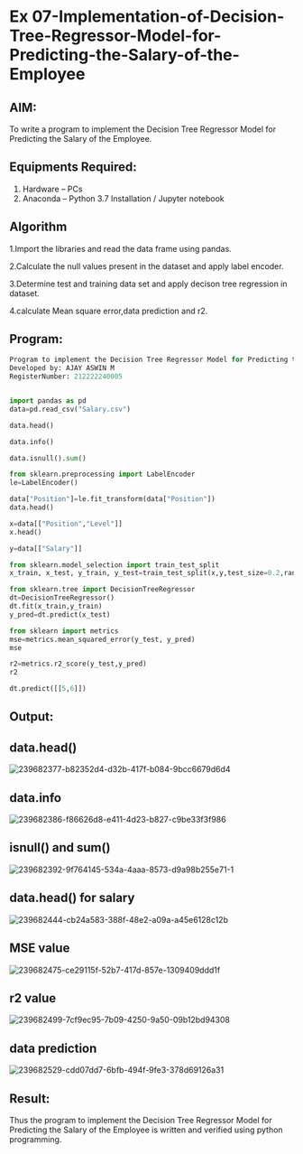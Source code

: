 # Ex 07-Implementation-of-Decision-Tree-Regressor-Model-for-Predicting-the-Salary-of-the-Employee

## AIM:

To write a program to implement the Decision Tree Regressor Model for Predicting the Salary of the Employee.

## Equipments Required:

1. Hardware – PCs
2. Anaconda – Python 3.7 Installation / Jupyter notebook

## Algorithm

1.Import the libraries and read the data frame using pandas.

2.Calculate the null values present in the dataset and apply label encoder.

3.Determine test and training data set and apply decison tree regression in dataset.

4.calculate Mean square error,data prediction and r2.

## Program:

```py
Program to implement the Decision Tree Regressor Model for Predicting the Salary of the Employee.
Developed by: AJAY ASWIN M
RegisterNumber: 212222240005
```

```py

import pandas as pd
data=pd.read_csv("Salary.csv")

data.head()

data.info()

data.isnull().sum()

from sklearn.preprocessing import LabelEncoder
le=LabelEncoder()

data["Position"]=le.fit_transform(data["Position"])
data.head()

x=data[["Position","Level"]]
x.head()

y=data[["Salary"]]

from sklearn.model_selection import train_test_split
x_train, x_test, y_train, y_test=train_test_split(x,y,test_size=0.2,random_state=2)

from sklearn.tree import DecisionTreeRegressor
dt=DecisionTreeRegressor()
dt.fit(x_train,y_train)
y_pred=dt.predict(x_test)

from sklearn import metrics
mse=metrics.mean_squared_error(y_test, y_pred)
mse

r2=metrics.r2_score(y_test,y_pred)
r2

dt.predict([[5,6]])
```

## Output:

## data.head()

![239682377-b82352d4-d32b-417f-b084-9bcc6679d6d4](https://github.com/AJAYASWIN-M/Implementation-of-Decision-Tree-Regressor-Model-for-Predicting-the-Salary-of-the-Employee/assets/118679692/4c1f615c-0eab-4e57-8400-06b21e669116)

## data.info

![239682386-f86626d8-e411-4d23-b827-c9be33f3f986](https://github.com/AJAYASWIN-M/Implementation-of-Decision-Tree-Regressor-Model-for-Predicting-the-Salary-of-the-Employee/assets/118679692/9bde22f3-81e7-4fa9-8a01-e2363a37c991)

## isnull() and sum()

![239682392-9f764145-534a-4aaa-8573-d9a98b255e71-1](https://github.com/AJAYASWIN-M/Implementation-of-Decision-Tree-Regressor-Model-for-Predicting-the-Salary-of-the-Employee/assets/118679692/6ccc5060-9168-4ccb-a288-df18f81ee2b1)

## data.head() for salary

![239682444-cb24a583-388f-48e2-a09a-a45e6128c12b](https://github.com/AJAYASWIN-M/Implementation-of-Decision-Tree-Regressor-Model-for-Predicting-the-Salary-of-the-Employee/assets/118679692/395388b5-02b1-40c9-8265-d4ff41a49f46)

## MSE value

![239682475-ce29115f-52b7-417d-857e-1309409ddd1f](https://github.com/AJAYASWIN-M/Implementation-of-Decision-Tree-Regressor-Model-for-Predicting-the-Salary-of-the-Employee/assets/118679692/6cf82484-cd86-4ff8-b066-ac86566abe55)

## r2 value

![239682499-7cf9ec95-7b09-4250-9a50-09b12bd94308](https://github.com/AJAYASWIN-M/Implementation-of-Decision-Tree-Regressor-Model-for-Predicting-the-Salary-of-the-Employee/assets/118679692/c5a95176-bd94-4b08-a2e9-ac7261682e25)

## data prediction

![239682529-cdd07dd7-6bfb-494f-9fe3-378d69126a31](https://github.com/AJAYASWIN-M/Implementation-of-Decision-Tree-Regressor-Model-for-Predicting-the-Salary-of-the-Employee/assets/118679692/548f1963-0abd-47ac-843e-ca85cd560f28)

## Result:

Thus the program to implement the Decision Tree Regressor Model for Predicting the Salary of the Employee is written and verified using python programming.
